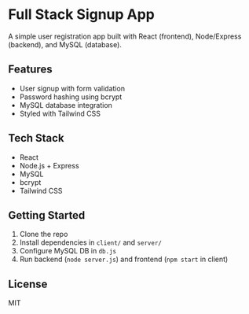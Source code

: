 # Full Stack Signup App

A simple user registration app built with React (frontend), Node/Express (backend), and MySQL (database).

## Features

- User signup with form validation
- Password hashing using bcrypt
- MySQL database integration
- Styled with Tailwind CSS

## Tech Stack

- React
- Node.js + Express
- MySQL
- bcrypt
- Tailwind CSS

## Getting Started

1. Clone the repo
2. Install dependencies in `client/` and `server/`
3. Configure MySQL DB in `db.js`
4. Run backend (`node server.js`) and frontend (`npm start` in client)

## License

MIT
